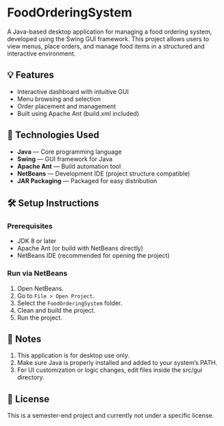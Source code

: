 # FoodOrderingSystem

A Java-based desktop application for managing a food ordering system, developed using the Swing GUI framework. This project allows users to view menus, place orders, and manage food items in a structured and interactive environment.

## 💡 Features

- Interactive dashboard with intuitive GUI
- Menu browsing and selection
- Order placement and management
- Built using Apache Ant (build.xml included)

## 🧰 Technologies Used

- **Java** — Core programming language
- **Swing** — GUI framework for Java
- **Apache Ant** — Build automation tool
- **NetBeans** — Development IDE (project structure compatible)
- **JAR Packaging** — Packaged for easy distribution

## 🛠️ Setup Instructions

### Prerequisites

- JDK 8 or later
- Apache Ant (or build with NetBeans directly)
- NetBeans IDE (recommended for opening the project)

### Run via NetBeans

1. Open NetBeans.
2. Go to `File > Open Project`.
3. Select the `FoodOrderingSystem` folder.
4. Clean and build the project.
5. Run the project.

## 📌 Notes

1. This application is for desktop use only.
2. Make sure Java is properly installed and added to your system’s PATH.
3. For UI customization or logic changes, edit files inside the src/gui directory.

## 📃 License
This is a semester-end project and currently not under a specific license.
